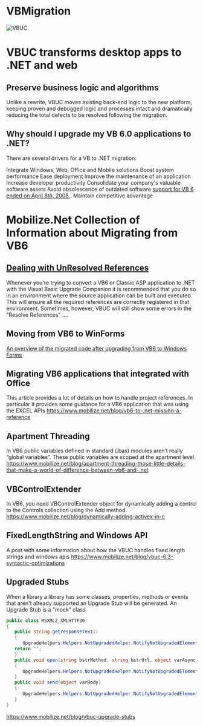 # VBMigration

![VBUC](https://www.mobilize.net/hs-fs/hubfs/1webSITE-Images/Images/Mobilize-VBUC.png)


# VBUC transforms desktop apps to .NET and web

## Preserve business logic and algorithms

Unlike a rewrite, VBUC moves existing back-end logic to the new platform, keeping proven and debugged logic and processes intact and dramatically reducing the total defects to be resolved following the migration.

## Why should I upgrade my VB 6.0 applications to .NET?

There are several drivers for a VB to .NET migration:

Integrate Windows, Web, Office and Mobile solutions
Boost system performance
Ease deployment
Improve the maintenance of an application
Increase developer productivity
Consolidate your company's valuable software assets
Avoid obsolescence of outdated software [support for VB 6 ended on April 8th, 2008 ](https://docs.microsoft.com/en-us/previous-versions/visualstudio/visual-basic-6/visual-basic-6-support-policy?redirectedfrom=MSDN).
Maintain competitive advantage



# Mobilize.Net Collection of Information about Migrating from VB6

## [Dealing with UnResolved References](https://www.mobilize.net/blog/vbuc-expert-mode)

Whenever you're trying to convert a VB6 or Classic ASP application to .NET with the Visual Basic Upgrade Companion it is recommended that you do so in an environment where the source application can be built and executed. This will ensure all the required references are correctly registered in that environment. Sometimes, however, VBUC will still show some errors in the "Resolve References" .... 

## Moving from VB6 to WinForms

[An overview of the migrated code after upgrading from VB6 to Windows Forms](https://www.mobilize.net/blog/where-is-my-business-logic-when-migrating-to-winforms)

## Migrating VB6 applications that integrated with Office

This article provides a lot of details on how to handle project references. In particular it provides some guidance for a VB6 application that was using the EXCEL APIs  https://www.mobilize.net/blog/vb6-to-.net-missing-a-reference

## Apartment Threading

In VB6 public variables defined in standard (.bas) modules aren’t really “global variables”.
These public variables are scoped at the apartment level.
https://www.mobilize.net/blog/apartment-threading-those-little-details-that-make-a-world-of-difference-between-vb6-and-.net

## VBControlExtender

In VB6, you need VBControlExtender object for dynamically adding a control to the Controls collection using the Add method.
https://www.mobilize.net/blog/dynamically-adding-activex-in-c

## FixedLengthString and Windows API

A post with some information about how the VBUC handles fixed length strings and windows apis
https://www.mobilize.net/blog/vbuc-6.3-syntactic-optimizations


## Upgraded Stubs
When a library a library has some classes, properties, methods or events that aren't already supported an Upgrade Stub will be generated.
An Upgrade Stub is a "mock" class. 

``` C#
public class MSXML2_XMLHTTP30
{
   public string getresponseText()
   {
      UpgradeHelpers.Helpers.NotUpgradedHelper.NotifyNotUpgradedElement("MSXML2.XMLHTTP30.responseText");
   return "";
   }
   public void open(string bstrMethod, string bstrUrl, object varAsync, object bstrUser, object bstrPassword)
   {
      UpgradeHelpers.Helpers.NotUpgradedHelper.NotifyNotUpgradedElement("MSXML2.XMLHTTP30.open");
   }
   public void send(object varBody)
   {
      UpgradeHelpers.Helpers.NotUpgradedHelper.NotifyNotUpgradedElement("MSXML2.XMLHTTP30.send");
   }
}
```

https://www.mobilize.net/blog/vbuc-upgrade-stubs
